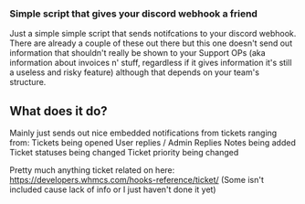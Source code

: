 ### Simple script that gives your discord webhook a friend

Just a simple simple script that sends notifcations to your discord webhook.
There are already a couple of these out there but this one doesn't send out information that shouldn't really be shown to your Support OPs (aka information about invoices n' stuff, regardless if it gives information it's still a useless and risky feature) although that depends on your team's structure.

## What does it do?

Mainly just sends out nice embedded notifications from tickets ranging from:
Tickets being opened
User replies / Admin Replies
Notes being added
Ticket statuses being changed
Ticket priority being changed

Pretty much anything ticket related on here: https://developers.whmcs.com/hooks-reference/ticket/
(Some isn't included cause lack of info or I just haven't done it yet)
